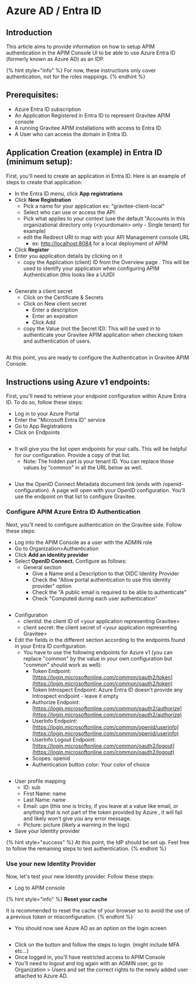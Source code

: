 # Azure AD / Entra ID

## Introduction

This article aims to provide information on how to setup APIM authentication in the APIM Console UI to be able to use Azure Entra ID (formerly known as Azure AD) as an IDP.

{% hint style="info" %}
For now, these instructions only cover authentication, not for the roles mappings.
{% endhint %}

## Prerequisites:

* Azure Entra ID subscription
* An Application Registered in Entra ID to represent Gravitee APIM console
* A running Gravitee APIM installations with access to Entra ID.
* A User who can access the domain in Entra ID.

## Application Creation (example) in Entra ID (minimum setup):

First, you'll need to create an application in Entra ID. Here is an example of steps to create that application:

* In the Entra ID menu, click **App registrations**
* Click **New Registration**
  * Pick a name for your application ex: "gravitee-client-local"
  * Select who can use or access the API:
  * Pick what applies to your context (use the default "Accounts in this organizational directory only (\<yourdomain> only - Single tenant) for example)
  * edit the Redirect URI to map with your API Management console URL
    * ex: [http://localhost:8084](http://localhost:8084) for a local deployment of APIM
* Click **Register**
* Enter you application details by clicking on it
  * copy the Application (client) ID from the Overview page . This will be used to identify your application when configuring APIM Authentication (this looks like a UUID)

<figure><img src="https://slabstatic.com/prod/uploads/6lql0jy7/posts/images/preload/vknINzxKjIORrO3PPJCQhI89.png" alt=""><figcaption></figcaption></figure>

* Generate a client secret
  * Click on the Certificate & Secrets
  * Click on New client secret
    * Enter a description
    * Enter an expiration
    * Click Add
  * copy the Value (not the Secret ID): This will be used in to authenticate your Gravitee APIM application when checking token and authentication of users.

<figure><img src="https://slabstatic.com/prod/uploads/6lql0jy7/posts/images/preload/lu-VXbcFoZUJOcnAbiVAmOb9.png" alt=""><figcaption></figcaption></figure>

At this point, you are ready to configure the Authentication in Gravitee APIM Console.

## Instructions using Azure v1 endpoints:

First, you'll need to retrieve your endpoint configuration within Azure Entra ID. To do so, follow these steps:

* Log in to your Azure Portal
* Enter the "Microsoft Entra ID" service
* Go to App Registrations
* Click on Endpoints

<figure><img src="https://slabstatic.com/prod/uploads/6lql0jy7/posts/images/preload/4_VGG-R9ILX5w7ombyNvQnZb.png" alt=""><figcaption></figcaption></figure>

* It will give you the list open endpoints for your calls. This will be helpful for our configuration. Provide a copy of that list.
  * Note: The hidden part is your tenant ID. You can replace those values by "common" in all the URL below as well.

<figure><img src="https://slabstatic.com/prod/uploads/6lql0jy7/posts/images/preload/9QDH_3f1LptEvDLnKy0N1veC.png" alt=""><figcaption></figcaption></figure>

* Use the OpenID Connect Metadata document link (ends with /openid-configuration). A page will open with your OpenID configuration. You'll use the endpoint on that list to configure Gravitee.

### Configure APIM Azure Entra ID Authentication

Next, you'll need to configure authentication on the Gravitee side. Follow these steps:

* Log into the APIM Console as a user with the ADMIN role
* Go to Organization>Authentication
* Click **Add an identity provider**
* Select **OpenID Connect.** Configure as follows:
  * General section
    * Give a Name and a Description to that OIDC Identity Provider
    * Check the "Allow portal authentication to use this identity provider" option
    * Check the "A public email is required to be able to authenticate"
    * Check "Computed during each user authentication"

<figure><img src="https://slabstatic.com/prod/uploads/6lql0jy7/posts/images/preload/pYGrG6-7PMAv7pETkO5KSLGb.png" alt=""><figcaption></figcaption></figure>

* Configuration
  * clientid: the client ID of \<your application representing Gravitee>
  * client secret: the client secret of \<your application representing Gravitee>
* Edit the fields in the different section according to the endpoints found in your Entra ID configuration.
  * You have to use the following endpoints for Azure v1 (you can replace "common" by the value in your own configuration but "common" should work as well):
    * Token Endpoint: [https://login.microsoftonline.com/common/oauth2/token](https://login.microsoftonline.com/common/oauth2/token)
    * Token Introspect Endpoint: Azure Entra ID doesn't provide any Introspect endpoint - leave it empty
    * Authorize Endpoint: [https://login.microsoftonline.com/common/oauth2/authorize](https://login.microsoftonline.com/common/oauth2/authorize)
    * UserInfo Endpoint: [https://login.microsoftonline.com/common/openid/userinfo](https://login.microsoftonline.com/common/openid/userinfo)
    * UserInfo Logout Endpoint: [https://login.microsoftonline.com/common/oauth2/logout](https://login.microsoftonline.com/common/oauth2/logout)
    * Scopes: openid
    * Authentication button color: Your color of choice

<figure><img src="https://slabstatic.com/prod/uploads/6lql0jy7/posts/images/preload/ibNH9Gp72TkE7WDe8BYZc2m2.png" alt=""><figcaption></figcaption></figure>

* User profile mapping
  * ID: sub
  * First Name: name
  * Last Name: name
  * Email: upn (this one is tricky, if you leave at a value like email, or anything that is not part of the token provided by Azure , it will fail and likely won't give you any error message.
  * Picture: picture (likely a warning in the logs)
* Save your Identity provider

{% hint style="success" %}
At this point, the IdP should be set up. Feel free to follow the remaining steps to test authentication.
{% endhint %}

### Use your new Identity Provider

Now, let's test your new Identity provider. Follow these steps:

* Log to APIM console

{% hint style="info" %}
**Reset your cache**

It is recommended to reset the cache of your browser so to avoid the use of a previous token or misconfiguration.
{% endhint %}

* You should now see Azure AD as an option on the login screen

<figure><img src="https://slabstatic.com/prod/uploads/6lql0jy7/posts/images/preload/oiNtu7QGGkPPEHhmKSlppWFI.png" alt=""><figcaption></figcaption></figure>

* Click on the button and follow the steps to login. (might include MFA etc…)
* Once logged in, you'll have restricted access to APIM Console
* You'll need to logout and log again with an ADMIN user, go to Organization > Users and set the correct rights to the newly added user attached to Azure AD.
